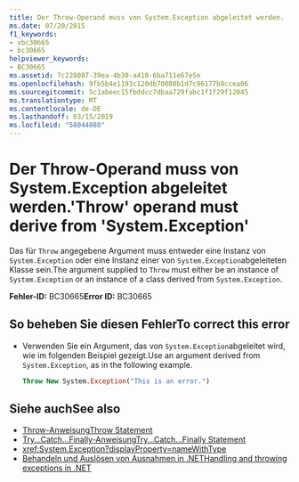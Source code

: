 ```yaml
---
title: Der Throw-Operand muss von System.Exception abgeleitet werden.
ms.date: 07/20/2015
f1_keywords:
- vbc30665
- bc30665
helpviewer_keywords:
- BC30665
ms.assetid: 7c228087-39ea-4b30-a410-6ba711e67e5e
ms.openlocfilehash: 9fb5b4e1193c120db70088b1d7c96177b8ccea06
ms.sourcegitcommit: 5c1abeec15fbddcc7dbaa729fabc1f1f29f12045
ms.translationtype: MT
ms.contentlocale: de-DE
ms.lasthandoff: 03/15/2019
ms.locfileid: "58044880"
---
```

# <a name="throw-operand-must-derive-from-systemexception"></a><span data-ttu-id="c3c4d-102">Der Throw-Operand muss von System.Exception abgeleitet werden.</span><span class="sxs-lookup"><span data-stu-id="c3c4d-102">'Throw' operand must derive from 'System.Exception'</span></span>
<span data-ttu-id="c3c4d-103">Das für `Throw` angegebene Argument muss entweder eine Instanz von `System.Exception` oder eine Instanz einer von `System.Exception`abgeleiteten Klasse sein.</span><span class="sxs-lookup"><span data-stu-id="c3c4d-103">The argument supplied to `Throw` must either be an instance of `System.Exception` or an instance of a class derived from `System.Exception`.</span></span>  
  
 <span data-ttu-id="c3c4d-104">**Fehler-ID:** BC30665</span><span class="sxs-lookup"><span data-stu-id="c3c4d-104">**Error ID:** BC30665</span></span>  
  
## <a name="to-correct-this-error"></a><span data-ttu-id="c3c4d-105">So beheben Sie diesen Fehler</span><span class="sxs-lookup"><span data-stu-id="c3c4d-105">To correct this error</span></span>  
  
-   <span data-ttu-id="c3c4d-106">Verwenden Sie ein Argument, das von `System.Exception`abgeleitet wird, wie im folgenden Beispiel gezeigt.</span><span class="sxs-lookup"><span data-stu-id="c3c4d-106">Use an argument derived from `System.Exception`, as in the following example.</span></span>  
  
    ```vb
    Throw New System.Exception("This is an error.")  
    ```  
  
## <a name="see-also"></a><span data-ttu-id="c3c4d-107">Siehe auch</span><span class="sxs-lookup"><span data-stu-id="c3c4d-107">See also</span></span>

- [<span data-ttu-id="c3c4d-108">Throw-Anweisung</span><span class="sxs-lookup"><span data-stu-id="c3c4d-108">Throw Statement</span></span>](../../visual-basic/language-reference/statements/throw-statement.md)
- [<span data-ttu-id="c3c4d-109">Try...Catch...Finally-Anweisung</span><span class="sxs-lookup"><span data-stu-id="c3c4d-109">Try...Catch...Finally Statement</span></span>](../../visual-basic/language-reference/statements/try-catch-finally-statement.md)
- <xref:System.Exception?displayProperty=nameWithType>
- [<span data-ttu-id="c3c4d-110">Behandeln und Auslösen von Ausnahmen in .NET</span><span class="sxs-lookup"><span data-stu-id="c3c4d-110">Handling and throwing exceptions in .NET</span></span>](../../standard/exceptions/index.md)
